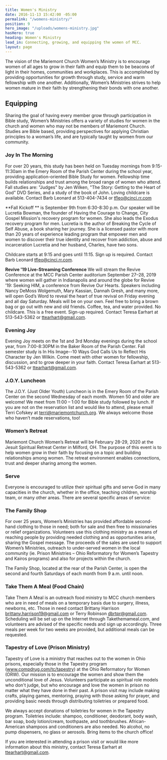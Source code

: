 ```yaml
---
title: Women's Ministry
date: 2016-11-13 15:42:00 -05:00
permalink: "/womens-ministry/"
position: 9
hero_image: "/uploads/womens-ministry.jpg"
hasHero: true
heading: Women's Ministry
lead_in: Connecting, growing, and equipping the women of MCC.
layout: page
---
```


The vision of the Mariemont Church Women’s Ministry is to encourage women of all ages to grow in their faith and equip them to be beacons of light in their homes, communities and workplaces. This is accomplished by providing opportunities for growth through study, service and warm fellowship with one another. Additionally, Women’s Ministries strives to help women mature in their faith by strengthening their bonds with one another.

## Equipping

Sharing the goal of having every member grow through participation in Bible study, Women’s Ministries offers a variety of studies for women in the church and women who may not be members of Mariemont Church. Studies are Bible based, providing perspectives for applying Christian principles to a woman’s life, and are typically taught by women from our community.

### Joy In The Morning

For over 20 years, this study has been held on Tuesday mornings from 9:15-11:30am in the Emery Room of the Parish Center during the school year, providing application-oriented Bible Study for women. Fellowship time builds relationships and trust among the broad range of women who attend. Fall studies are: "Judges" by Jen Wilken, "The Story: Getting to the Heart of God" DVD Series, and a study of the book of John. Loving childcare is available. Contact Barb Leonard at 513-404-7434 or tfleo@cinci.rr.com

**Fall Kickoff ** is September 9th from 6:30-8:30 p.m. Our speaker will be Lucretia Bowman, the founder of Having the Courage to Change, City Gospel Mission's recovery program for women. She also leads the Exodus recovery program for men. Lucretia is the author of Breaking the Cycle of Self Abuse, a book sharing her journey. She is a licensed pastor with more than 20 years of experience leading program that empower men and women to discover their true identity and recover from addiction, abuse and incarceration Lucretia and her husband, Charles, have two sons.

Childcare starts at 9:15 and goes until 11:15. Sign up is required. Contact Barb Leonard tfleo@cinci.rr.com.

**Revive '19 Live-Streaming Conference** We will stream the Revive Conference at the MCC Parish Center auditorium September 27–28, 2019 where women will gather in Indianapolis and around the globe for Revive ’19: Seeking HIM, a conference from Revive Our Hearts. Speakers including Nancy DeMoss Wolgemuth, Mary Kassian, Dannah Gresh, and many more, will open God’s Word to reveal the heart of true revival on Friday evening and all day Saturday. Meals will be on your own. Feel free to bring a brown bag or go out with new and old friends. Coffee, tea, and water provided. No childcare. This is a free event. Sign-up required.
Contact Teresa Earhart at 513-543-5362 or ttearhart@gmail.com.

### Evening Joy

Evening Joy meets on the 1st and 3rd Monday evenings during the school year, from 7:00-8:30PM in the Baker Room of the Parish Center. Fall semester study is In His Image--10 Ways God Calls Us to Reflect His Character by Jen Wilkin. Come meet with other women for fellowship, discussion, and to grow deeper in your faith. Contact Teresa Earhart at 513-543-5362 or ttearhart@gmail.com.

### J.O.Y. Luncheon

The J.O.Y. (Just Older Youth) Luncheon is in the Emery Room of the Parish Center on the second Wednesday of each month. Women 50 and older are welcome! We meet from 11:00 – 1:00 for Bible study followed by lunch. If you are not on the reservation list and would like to attend, please email Terri Cofskey at terri@mariemontchurch.org.  We always welcome those who haven’t made reservations, too!

### Women’s Retreat

Mariemont Church Women’s Retreat will be February 28-29, 2020 at the Jesuit Spiritual Retreat Center in Milford, OH. The purpose of this event is to help women grow in their faith by focusing on a topic and building relationships among women. The retreat environment enables connections, trust and deeper sharing among the women.

### Serve

Everyone is encouraged to utilize their spiritual gifts and serve God in many capacities in the church, whether in the office, teaching children, worship team, or many other areas. There are several specific areas of service:

### The Family Shop

For over 25 years, Women’s Ministries has provided affordable second-hand clothing to those in need; both for sale and then free to missionaries or relief organizations. Volunteers use this clothing ministry as a means of reaching people by providing needed clothing and as opportunities arise, sharing the Gospel message. The proceeds of the sales are used to support Women’s Ministries, outreach to under-served women in the local community (ie. Prison Ministries – Ohio Reformatory for Women’s Tapestry and Kairos programs) and also for projects within the church. 

The Family Shop, located at the rear of the Parish Center, is open the second and fourth Saturdays of each month from 9 a.m. until noon.

### Take Them A Meal (Food Chain)

Take Them A Meal is an outreach food ministry to MCC church members who are in need of meals on a temporary basis due to surgery, illness, newborns, etc. Those in need contact Brittany Harrison brittany.harrison19@gmail.com or Terry Robinson dbrtpr@gmail.com. Scheduling will be set up on the Internet through Takethemameal.com, and volunteers are advised of the specific needs and sign up accordingly. Three meals per week for two weeks are provided, but additional meals can be requested.

### Tapestry of Love (Prison Ministry)

Tapestry of Love is a ministry that reaches out to the women in Ohio prisons, especially those in the Tapestry program (www.compdrug.com/tc/tapestry) at the Ohio Reformatory for Women (ORW). Our mission is to encourage the women and show them the unconditional love of Jesus. Volunteers participate as spiritual role models who don't judge, but who encourage and love the women in prison no matter what they have done in their past. A prison visit may include making crafts, playing games, mentoring, praying with those asking for prayer, and providing basic needs through distributing toiletries or prepared food.

We always accept donations of toiletries for women in the Tapestry program. Toiletries include: shampoo, conditioner, deodorant, body wash, bar soap, body lotion/cream, toothpaste, and toothbrushes. African-American shampoos and conditioners are also needed. No alcohol, no pump dispensers, no glass or aerosols. Bring items to the church office!

If you are interested in attending a prison visit or would like more information about this ministry, contact Teresa Earhart at ttearhart@gmail.com.
